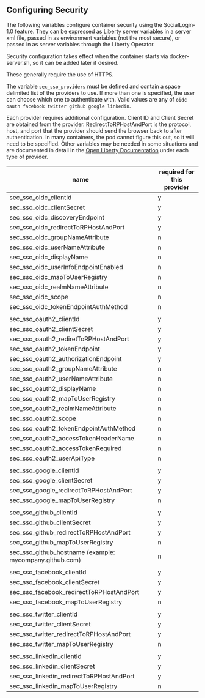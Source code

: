 ## Configuring Security


The following variables configure container security using the SocialLogin-1.0 feature. They can be expressed as Liberty server variables in a server xml file,
passed in as environment variables (not the most secure), or passed in as server variables through the Liberty Operator.

Security configuration takes effect when the container starts via docker-server.sh, so it can be added later if desired.

These generally require the use of HTTPS. 

The variable `sec_sso_providers` must be defined and contain a space delimited list of the providers to use. If more than one is specified, the user can choose which one to authenticate with. Valid values are any of `oidc oauth facebook twitter github google linkedin`.

Each provider requires additional configuration.  Client ID and Client Secret are obtained from the provider.  RedirectToRPHostAndPort is the protocol, host, and port that the provider should send the browser back to after authentication.  In many containers, the pod cannot figure this out, so it will need to be specified. Other variables may be needed in some situations and are documented in detail in the [Open Liberty Documentation](https://openliberty.io/docs/ref/feature/#socialLogin-1.0.html) under each type of provider.

 name                                 | required for this provider |
|------------------------------------ | ------ |
|sec_sso_oidc_clientId                | y |
|sec_sso_oidc_clientSecret            | y |
|sec_sso_oidc_discoveryEndpoint       | y |
|sec_sso_oidc_redirectToRPHostAndPort | y |
|sec_sso_oidc_groupNameAttribute      | n |
|sec_sso_oidc_userNameAttribute      | n |
|sec_sso_oidc_displayName      | n |
|sec_sso_oidc_userInfoEndpointEnabled      | n |
|sec_sso_oidc_mapToUserRegistry |n|
|sec_sso_oidc_realmNameAttribute |n|
|sec_sso_oidc_scope      | n |
|sec_sso_oidc_tokenEndpointAuthMethod      | n |
|||
|sec_sso_oauth2_clientId             |y|
|sec_sso_oauth2_clientSecret             |y|
|sec_sso_oauth2_rediretToRPHostAndPort             |y|
|sec_sso_oauth2_tokenEndpoint             |y|
|sec_sso_oauth2_authorizationEndpoint             |y|
|sec_sso_oauth2_groupNameAttribute      | n |
|sec_sso_oauth2_userNameAttribute      | n |
|sec_sso_oauth2_displayName      | n |
|sec_sso_oauth2_mapToUserRegistry      | n |
|sec_sso_oauth2_realmNameAttribute      | n |
|sec_sso_oauth2_scope      | n |
|sec_sso_oauth2_tokenEndpointAuthMethod      | n |
|sec_sso_oauth2_accessTokenHeaderName      | n |
|sec_sso_oauth2_accessTokenRequired      | n |
|sec_sso_oauth2_userApiType      | n |
|||
|sec_sso_google_clientId       | y |
|sec_sso_google_clientSecret       | y |
|sec_sso_google_redirectToRPHostAndPort       | y |
|sec_sso_google_mapToUserRegistry       | n|
|||
|sec_sso_github_clientId       | y |
|sec_sso_github_clientSecret       | y |
|sec_sso_github_redirectToRPHostAndPort       | y |
|sec_sso_github_mapToUserRegistry       | n|
|sec_sso_github_hostname (example: mycompany.github.com)      | n|
|||
|sec_sso_facebook_clientId       | y |
|sec_sso_facebook_clientSecret       | y |
|sec_sso_facebook_redirectToRPHostAndPort       | y |
|sec_sso_facebook_mapToUserRegistry       | n|
|||
|sec_sso_twitter_clientId      | y |
|sec_sso_twitter_clientSecret      | y |
|sec_sso_twitter_redirectToRPHostAndPort      | y |
|sec_sso_twitter_mapToUserRegistry       | n|
|||
sec_sso_linkedin_clientId      | y |
sec_sso_linkedin_clientSecret      | y |
sec_sso_linkedin_redirectToRPHostAndPort      | y |
sec_sso_linkedin_mapToUserRegistry       | n|






